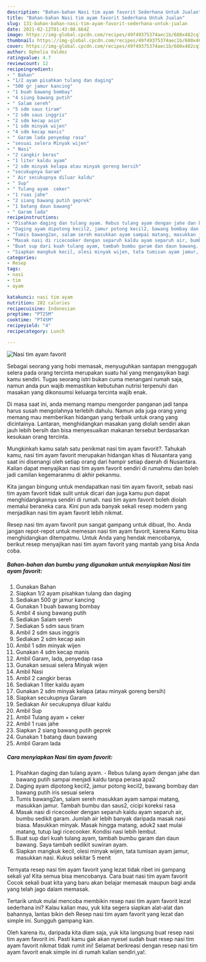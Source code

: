 ```yaml
---
description: "Bahan-bahan Nasi tim ayam favorit Sederhana Untuk Jualan"
title: "Bahan-bahan Nasi tim ayam favorit Sederhana Untuk Jualan"
slug: 131-bahan-bahan-nasi-tim-ayam-favorit-sederhana-untuk-jualan
date: 2021-02-12T01:43:08.664Z
image: https://img-global.cpcdn.com/recipes/49f49375374aec1b/680x482cq70/nasi-tim-ayam-favorit-foto-resep-utama.jpg
thumbnail: https://img-global.cpcdn.com/recipes/49f49375374aec1b/680x482cq70/nasi-tim-ayam-favorit-foto-resep-utama.jpg
cover: https://img-global.cpcdn.com/recipes/49f49375374aec1b/680x482cq70/nasi-tim-ayam-favorit-foto-resep-utama.jpg
author: Ophelia Valdez
ratingvalue: 4.7
reviewcount: 12
recipeingredient:
- " Bahan"
- "1/2 ayam pisahkan tulang dan daging"
- "500 gr jamur kancing"
- "1 buah bawang bombay"
- "4 siung bawang putih"
- " Salam sereh"
- "5 sdm saus tiram"
- "2 sdm saus inggris"
- "2 sdm kecap asin"
- "1 sdm minyak wijen"
- "4 sdm kecap manis"
- " Garam lada penyedap rasa"
- "sesuai selera Minyak wijen"
- " Nasi"
- "2 cangkir beras"
- "1 liter kaldu ayam"
- "2 sdm minyak kelapa atau minyak goreng bersih"
- "secukupnya Garam"
- " Air secukupnya diluar kaldu"
- " Sup"
- " Tulang ayam  ceker"
- "1 ruas jahe"
- "2 siang bawang putih geprek"
- "1 batang daun bawang"
- " Garam lada"
recipeinstructions:
- "Pisahkan daging dan tulang ayam. Rebus tulang ayam dengan jahe dan bawang putih sampai menjadi kaldu tanpa perasa apa2"
- "Daging ayam dipotong kecil2, jamur potong kecil2, bawang bombay dan bawang putih iris sesuai selera"
- "Tumis bawang2an, salam sereh masukkan ayam sampai matang, masukkan jamur. Tambah bumbu dan saus2, cicipi koreksi rasa"
- "Masak nasi di ricecooker dengan separuh kaldu ayam separuh air, bumbu sedikit garam. Jumlah air lebih banyak daripada masak nasi biasa. Masukkan minyak. Masak hingga matang, aduk2 saat mulai matang, tutup lagi ricecooker. Kondisi nasi lebih lembut."
- "Buat sup dari kuah tulang ayam, tambah bumbu garam dan daun bawang. Saya tambah sedikit suwiran ayam."
- "Siapkan mangkuk kecil, olesi minyak wijen, tata tumisan ayam jamur, masukkan nasi. Kukus sekitar 5 menit"
categories:
- Resep
tags:
- nasi
- tim
- ayam

katakunci: nasi tim ayam 
nutrition: 282 calories
recipecuisine: Indonesian
preptime: "PT25M"
cooktime: "PT45M"
recipeyield: "4"
recipecategory: Lunch

---
```



![Nasi tim ayam favorit](https://img-global.cpcdn.com/recipes/49f49375374aec1b/680x482cq70/nasi-tim-ayam-favorit-foto-resep-utama.jpg)

Sebagai seorang yang hobi memasak, menyuguhkan santapan menggugah selera pada orang tercinta merupakan suatu hal yang mengasyikan bagi kamu sendiri. Tugas seorang istri bukan cuma menangani rumah saja, namun anda pun wajib memastikan kebutuhan nutrisi terpenuhi dan masakan yang dikonsumsi keluarga tercinta wajib enak.

Di masa  saat ini, anda memang mampu mengorder panganan jadi tanpa harus susah mengolahnya terlebih dahulu. Namun ada juga orang yang memang mau memberikan hidangan yang terbaik untuk orang yang dicintainya. Lantaran, menghidangkan masakan yang diolah sendiri akan jauh lebih bersih dan bisa menyesuaikan makanan tersebut berdasarkan kesukaan orang tercinta. 



Mungkinkah kamu salah satu penikmat nasi tim ayam favorit?. Tahukah kamu, nasi tim ayam favorit merupakan hidangan khas di Nusantara yang saat ini disenangi oleh setiap orang dari hampir setiap daerah di Nusantara. Kalian dapat menyajikan nasi tim ayam favorit sendiri di rumahmu dan boleh jadi camilan kegemaranmu di akhir pekanmu.

Kita jangan bingung untuk mendapatkan nasi tim ayam favorit, sebab nasi tim ayam favorit tidak sulit untuk dicari dan juga kamu pun dapat menghidangkannya sendiri di rumah. nasi tim ayam favorit boleh diolah memalui beraneka cara. Kini pun ada banyak sekali resep modern yang menjadikan nasi tim ayam favorit lebih nikmat.

Resep nasi tim ayam favorit pun sangat gampang untuk dibuat, lho. Anda jangan repot-repot untuk memesan nasi tim ayam favorit, karena Kamu bisa menghidangkan ditempatmu. Untuk Anda yang hendak mencobanya, berikut resep menyajikan nasi tim ayam favorit yang mantab yang bisa Anda coba.

<!--inarticleads1-->

##### Bahan-bahan dan bumbu yang digunakan untuk menyiapkan Nasi tim ayam favorit:

1. Gunakan  Bahan
1. Siapkan 1/2 ayam pisahkan tulang dan daging
1. Sediakan 500 gr jamur kancing
1. Gunakan 1 buah bawang bombay
1. Ambil 4 siung bawang putih
1. Sediakan  Salam sereh
1. Sediakan 5 sdm saus tiram
1. Ambil 2 sdm saus inggris
1. Sediakan 2 sdm kecap asin
1. Ambil 1 sdm minyak wijen
1. Gunakan 4 sdm kecap manis
1. Ambil  Garam, lada, penyedap rasa
1. Gunakan sesuai selera Minyak wijen
1. Ambil  Nasi
1. Ambil 2 cangkir beras
1. Sediakan 1 liter kaldu ayam
1. Gunakan 2 sdm minyak kelapa (atau minyak goreng bersih)
1. Siapkan secukupnya Garam
1. Sediakan  Air secukupnya diluar kaldu
1. Ambil  Sup
1. Ambil  Tulang ayam + ceker
1. Ambil 1 ruas jahe
1. Siapkan 2 siang bawang putih geprek
1. Gunakan 1 batang daun bawang
1. Ambil  Garam lada




<!--inarticleads2-->

##### Cara menyiapkan Nasi tim ayam favorit:

1. Pisahkan daging dan tulang ayam. - Rebus tulang ayam dengan jahe dan bawang putih sampai menjadi kaldu tanpa perasa apa2
1. Daging ayam dipotong kecil2, jamur potong kecil2, bawang bombay dan bawang putih iris sesuai selera
1. Tumis bawang2an, salam sereh masukkan ayam sampai matang, masukkan jamur. Tambah bumbu dan saus2, cicipi koreksi rasa
1. Masak nasi di ricecooker dengan separuh kaldu ayam separuh air, bumbu sedikit garam. Jumlah air lebih banyak daripada masak nasi biasa. Masukkan minyak. Masak hingga matang, aduk2 saat mulai matang, tutup lagi ricecooker. Kondisi nasi lebih lembut.
1. Buat sup dari kuah tulang ayam, tambah bumbu garam dan daun bawang. Saya tambah sedikit suwiran ayam.
1. Siapkan mangkuk kecil, olesi minyak wijen, tata tumisan ayam jamur, masukkan nasi. Kukus sekitar 5 menit




Ternyata resep nasi tim ayam favorit yang lezat tidak ribet ini gampang sekali ya! Kita semua bisa mencobanya. Cara buat nasi tim ayam favorit Cocok sekali buat kita yang baru akan belajar memasak maupun bagi anda yang telah jago dalam memasak.

Tertarik untuk mulai mencoba membikin resep nasi tim ayam favorit lezat sederhana ini? Kalau kalian mau, yuk kita segera siapkan alat-alat dan bahannya, lantas bikin deh Resep nasi tim ayam favorit yang lezat dan simple ini. Sungguh gampang kan. 

Oleh karena itu, daripada kita diam saja, yuk kita langsung buat resep nasi tim ayam favorit ini. Pasti kamu gak akan nyesel sudah buat resep nasi tim ayam favorit nikmat tidak rumit ini! Selamat berkreasi dengan resep nasi tim ayam favorit enak simple ini di rumah kalian sendiri,ya!.

